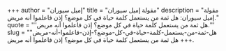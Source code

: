 +++
author = "إميل سيوران"
title = "مقولة إميل سيوران"
description = "مقولة إميل سيوران: هل ثمة من يستعمل كلمة حياة في كل موضع؟ إذن فاعلموا أنه مريض."
quote = '''هل ثمة من يستعمل كلمة حياة في كل موضع؟ إذن فاعلموا أنه مريض.'''
slug = "هل-ثمة-من-يستعمل-كلمة-حياة-في-كل-موضع؟-إذن-فاعلموا-أنه-مريض"
+++
هل ثمة من يستعمل كلمة حياة في كل موضع؟ إذن فاعلموا أنه مريض.
